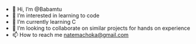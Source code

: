 - 👋 Hi, I’m @Babamtu
- 👀 I’m interested in learning to code
- 🌱 I’m currently learning C
- 💞️ I’m looking to collaborate on similar projects for hands on experience
- 📫 How to reach me natemachoka@gmail.com

<!---
Babamtu/Babamtu is a ✨ special ✨ repository because its `README.md` (this file) appears on your GitHub profile.
You can click the Preview link to take a look at your changes.
--->
